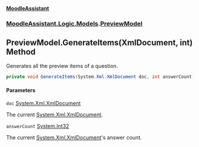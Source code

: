 #### [MoodleAssistant](index.md 'index')
### [MoodleAssistant.Logic.Models](MoodleAssistant.Logic.Models.md 'MoodleAssistant.Logic.Models').[PreviewModel](MoodleAssistant.Logic.Models.PreviewModel.md 'MoodleAssistant.Logic.Models.PreviewModel')

## PreviewModel.GenerateItems(XmlDocument, int) Method

Generates all the preview items of a question.

```csharp
private void GenerateItems(System.Xml.XmlDocument doc, int answerCount);
```
#### Parameters

<a name='MoodleAssistant.Logic.Models.PreviewModel.GenerateItems(System.Xml.XmlDocument,int).doc'></a>

`doc` [System.Xml.XmlDocument](https://docs.microsoft.com/en-us/dotnet/api/System.Xml.XmlDocument 'System.Xml.XmlDocument')

The current [System.Xml.XmlDocument](https://docs.microsoft.com/en-us/dotnet/api/System.Xml.XmlDocument 'System.Xml.XmlDocument').

<a name='MoodleAssistant.Logic.Models.PreviewModel.GenerateItems(System.Xml.XmlDocument,int).answerCount'></a>

`answerCount` [System.Int32](https://docs.microsoft.com/en-us/dotnet/api/System.Int32 'System.Int32')

The current [System.Xml.XmlDocument](https://docs.microsoft.com/en-us/dotnet/api/System.Xml.XmlDocument 'System.Xml.XmlDocument')'s answer count.